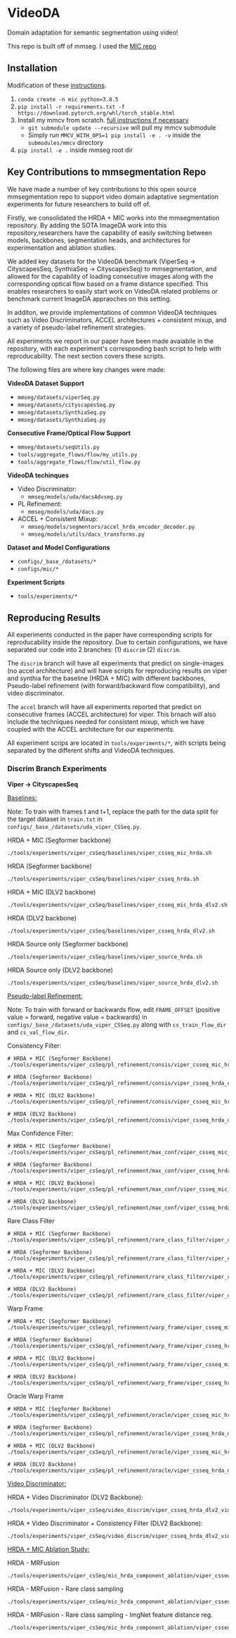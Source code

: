 # VideoDA
Domain adaptation for semantic segmentation using video!

This repo is built off of mmseg.  I used the [MIC repo](https://github.com/lhoyer/MIC/tree/master)

## Installation
Modification of these [instructions](https://github.com/lhoyer/MIC/tree/master/seg).

1. `conda create -n mic python=3.8.5`
2. `pip install -r requirements.txt -f https://download.pytorch.org/whl/torch_stable.html`
3. Install my mmcv from scratch.  [full instructions if necessary](https://mmcv.readthedocs.io/en/latest/get_started/build.html)
    - `git submodule update --recursive` will pull my mmcv submodule
    - Simply run `MMCV_WITH_OPS=1 pip install -e . -v` inside the `submodules/mmcv` directory
4. `pip install -e .` inside mmseg root dir


## Key Contributions to mmsegmentation Repo
We have made a number of key contributions to this open source mmsegmentation repo to support video domain adaptative segmentation experiments for future researchers to build off of. 

Firstly, we consolidated the HRDA + MIC works into the  mmsegmentation repository. By adding the SOTA ImageDA work into this repository,researchers have the capability of easily switching between models, backbones, segmentation heads, and architectures for experimentation and ablation studies.

We added key datasets for the VideoDA benchmark (ViperSeq -> CityscapesSeq, SynthiaSeq -> CityscapesSeq) to mmsegmentation, and allowed for the capability of loading consecutive images along with the corresponding optical flow based on a frame distance specified. This enables researchers to easily start work on VideoDA related problems or benchmark current ImageDA appraoches on this setting.

In additon, we provide implementations of common VideoDA techniques such as Video Discriminators, ACCEL architectures + consistent mixup, and a variety of pseudo-label refinement strategies.

All experiments we report in our paper have been made avaiabile in the repository, with each experiment's corresponding bash script to help with reproducability. The next section covers these scripts.

The following files are where key changes were made:

**VideoDA Dataset Support**
- `mmseg/datasets/viperSeq.py`
- `mmseg/datasets/cityscapesSeq.py`
- `mmseg/datasets/SynthiaSeq.py`
- `mmseg/datasets/SynthiaSeq.py`

**Consecutive Frame/Optical Flow Support**
- `mmseg/datasets/seqUtils.py`
- `tools/aggregate_flows/flow/my_utils.py`
- `tools/aggregate_flows/flow/util_flow.py`

**VideoDA techinques**
- Video Discriminator:
    - `mmseg/models/uda/dacsAdvseg.py`
- PL Refinement:
    - `mmseg/models/uda/dacs.py`
- ACCEL + Consistent Mixup:
    - `mmseg/models/segmentors/accel_hrda_encoder_decoder.py`
    - `mmseg/models/utils/dacs_transforms.py`

**Dataset and Model Configurations**
- `configs/_base_/datasets/*`
- `configs/mic/*`

**Experiment Scripts**
- `tools/experiments/*`



## Reproducing Results

All experiments conducted in the paper have corresponding scripts for reproducability inside the repository. Due to certain configurations, we have separated our code into 2 branches: (1) `discrim` (2) `discrim`.

The `discrim` branch will have all experiments that predict on single-images (no accel architecture) and will have scripts for reproducing results on viper and synthia for the baseline (HRDA + MIC) with different backbones, Pseudo-label refinement (with forward/backward flow compatibility), and video discriminator.

The `accel` branch will have all experiments reported that predict on consecutive frames (ACCEL architecture) for viper. This brnach will also include the techniques needed for consistent mixup, which we have coupled with the ACCEL architecture for our experiments.

All experiment scrips are located in `tools/experiments/*`, with scripts being separated by the different shifts and VideoDA techniques.


### Discrim Branch Experiments

**Viper -> CityscapesSeq**

<ins>Baselines:</ins>

Note: To train with frames t and t+1, replace the path for the data split for the target dataset in `train.txt` in `configs/_base_/datasets/uda_viper_CSSeq.py`.


HRDA + MIC (Segformer backbone)
```
./tools/experiments/viper_csSeq/baselines/viper_csseq_mic_hrda.sh
```

HRDA (Segformer backbone)
```
./tools/experiments/viper_csSeq/baselines/viper_csseq_hrda.sh
```

HRDA + MIC (DLV2 backbone)
```
./tools/experiments/viper_csSeq/baselines/viper_csseq_mic_hrda_dlv2.sh
```

HRDA (DLV2 backbone)
```
./tools/experiments/viper_csSeq/baselines/viper_csseq_hrda_dlv2.sh
```

HRDA Source only (Segformer backbone)
```
./tools/experiments/viper_csSeq/baselines/viper_source_hrda.sh
```

HRDA Source only (DLV2 backbone)
```
./tools/experiments/viper_csSeq/baselines/viper_source_hrda_dlv2.sh
```

<ins>Pseudo-label Refinement:</ins>

Note: To train with forward or backwards flow, edit `FRAME_OFFSET` (positive value = forward, negative value = backwards) in `configs/_base_/datasets/uda_viper_CSSeq.py` along with `cs_train_flow_dir` and `cs_val_flow_dir`.

Consistency Filter:
```
# HRDA + MIC (Segformer Backbone)
./tools/experiments/viper_csSeq/pl_refinement/consis/viper_csseq_mic_hrda_consis.sh

# HRDA (Segformer Backbone)
./tools/experiments/viper_csSeq/pl_refinement/consis/viper_csseq_hrda_consis.sh

# HRDA + MIC (DLV2 Backbone)
./tools/experiments/viper_csSeq/pl_refinement/consis/viper_csseq_mic_hrda_dlv2_consis.sh

# HRDA (DLV2 Backbone)
./tools/experiments/viper_csSeq/pl_refinement/consis/viper_csseq_hrda_dlv2_consis.sh
```

Max Confidence Filter:
```
# HRDA + MIC (Segformer Backbone)
./tools/experiments/viper_csSeq/pl_refinement/max_conf/viper_csseq_mic_hrda_max_conf.sh

# HRDA (Segformer Backbone)
./tools/experiments/viper_csSeq/pl_refinement/max_conf/viper_csseq_hrda_max_conf.sh

# HRDA + MIC (DLV2 Backbone)
./tools/experiments/viper_csSeq/pl_refinement/max_conf/viper_csseq_mic_hrda_dlv2_max_conf.sh

# HRDA (DLV2 Backbone)
./tools/experiments/viper_csSeq/pl_refinement/max_conf/viper_csseq_hrda_dlv2_max_conf.sh
```

Rare Class Filter
```
# HRDA + MIC (Segformer Backbone)
./tools/experiments/viper_csSeq/pl_refinement/rare_class_filter/viper_csseq_mic_hrda_rare_class_filter.sh

# HRDA (Segformer Backbone)
./tools/experiments/viper_csSeq/pl_refinement/rare_class_filter/viper_csseq_hrda_rare_class_filter.sh

# HRDA + MIC (DLV2 Backbone)
./tools/experiments/viper_csSeq/pl_refinement/rare_class_filter/viper_csseq_mic_hrda_dlv2_rare_class_filter.sh

# HRDA (DLV2 Backbone)
./tools/experiments/viper_csSeq/pl_refinement/rare_class_filter/viper_csseq_hrda_dlv2_rare_class_filter.sh
```

Warp Frame
```
# HRDA + MIC (Segformer Backbone)
./tools/experiments/viper_csSeq/pl_refinement/warp_frame/viper_csseq_mic_hrda_warp_frame.sh

# HRDA (Segformer Backbone)
./tools/experiments/viper_csSeq/pl_refinement/warp_frame/viper_csseq_hrda_warp_frame.sh

# HRDA + MIC (DLV2 Backbone)
./tools/experiments/viper_csSeq/pl_refinement/warp_frame/viper_csseq_mic_hrda_dlv2_warp_frame.sh

# HRDA (DLV2 Backbone)
./tools/experiments/viper_csSeq/pl_refinement/warp_frame/viper_csseq_hrda_dlv2_warp_frame.sh
```

Oracle
Warp Frame
```
# HRDA + MIC (Segformer Backbone)
./tools/experiments/viper_csSeq/pl_refinement/oracle/viper_csseq_mic_hrda_oracle.sh

# HRDA (Segformer Backbone)
./tools/experiments/viper_csSeq/pl_refinement/oracle/viper_csseq_hrda_oracle.sh

# HRDA + MIC (DLV2 Backbone)
./tools/experiments/viper_csSeq/pl_refinement/oracle/viper_csseq_mic_hrda_dlv2_oracle.sh

# HRDA (DLV2 Backbone)
./tools/experiments/viper_csSeq/pl_refinement/oracle/viper_csseq_hrda_dlv2_oracle.sh
```

<ins>Video Discriminator:</ins>

HRDA + Video Discriminator (DLV2 Backbone):
```
./tools/experiments/viper_csSeq/video_discrim/viper_csseq_hrda_dlv2_video_discrim.sh
```

HRDA + Video Discriminator + Consistency Filter (DLV2 Backbone):
```
./tools/experiments/viper_csSeq/video_discrim/viper_csseq_hrda_dlv2_video_discrim_consis.sh
```

<ins>HRDA + MIC Ablation Study:</ins>

HRDA - MRFusion
```
./tools/experiments/viper_csSeq/mic_hrda_component_ablation/viper_csseq_hrda_dlv2_no_MRFusion.sh
```

HRDA - MRFusion - Rare class sampling
```
./tools/experiments/viper_csSeq/mic_hrda_component_ablation/viper_csseq_hrda_dlv2_no_MRFusion_no_rcs.sh
```

HRDA - MRFusion - Rare class sampling - ImgNet feature distance reg.
```
./tools/experiments/viper_csSeq/mic_hrda_component_ablation/viper_csseq_hrda_dlv2_no_MRFusion_no_rcs_no_imnet.sh
```













